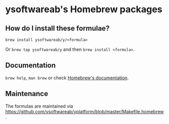 # ysoftwareab's Homebrew packages

## How do I install these formulae?

`brew install ysoftwareab/y/<formula>`

Or `brew tap ysoftwareab/y` and then `brew install <formula>`.

## Documentation

`brew help`, `man brew` or check [Homebrew's documentation](https://docs.brew.sh).


## Maintenance

The formulas are maintained via https://github.com/ysoftwareab/yplatform/blob/master/Makefile.homebrew .
